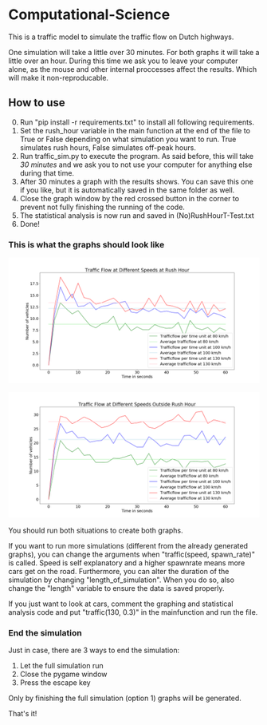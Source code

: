 # Computational-Science

This is a traffic model to simulate the traffic flow on Dutch highways.

One simulation will take a little over 30 minutes. For both graphs it will take a little over an hour. During this time we ask you to leave your computer alone, as the mouse and other internal proccesses affect the results. Which will make it non-reproducable.


## How to use
0. Run "pip install -r requirements.txt" to install all following requirements.
1. Set the rush_hour variable in the main function at the end of the file to True or False depending on what simulation you want to run. True simulates rush hours, False simulates off-peak hours. 
2. Run traffic_sim.py to execute the program. As said before, this will take _30 minutes_ and we ask you to not use your computer for anything else during that time. 
3. After 30 minutes a graph with the results shows. You can save this one if you like, but it is automatically saved in the same folder as well.
4. Close the graph window by the red crossed button in the corner to prevent not fully finishing the running of the code.
5. The statistical analysis is now run and saved in (No)RushHourT-Test.txt 
6. Done!

### This is what the graphs should look like
![Traffic Flow During Rush Hour](/Images/RushHour.png)

![Traffic FLow Outside Rush Hour](/Images/NoRushHour.png)

You should run both situations to create both graphs.

If you want to run more simulations (different from the already generated graphs), you can change the arguments when "traffic(speed, spawn_rate)" is called. Speed is self explanatory and a higher spawnrate means more cars get on the road. 
Furthermore, you can alter the duration of the simulation by changing "length_of_simulation". When you do so, also change the "length" variable to ensure the data is saved properly. 

If you just want to look at cars, comment the graphing and statistical analysis code and put "traffic(130, 0.3)" in the mainfunction and run the file.

### End the simulation

Just in case, there are 3 ways to end the simulation:
1. Let the full simulation run
2. Close the pygame window 
3. Press the escape key

Only by finishing the full simulation (option 1) graphs will be generated.

That's it!
